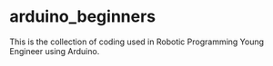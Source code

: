# arduino_beginners

This is the collection of coding used in Robotic Programming Young Engineer using Arduino.
